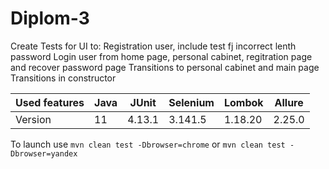 # Diplom-3
Create Tests for UI to:
Registration user, include test fj incorrect lenth password
Login user from home page, personal cabinet, regitration page and recover password page
Transitions to personal cabinet and main page
Transitions in constructor

| Used features | Java | JUnit  | Selenium  | Lombok  | Allure |
|---------------|-----|-----|-----|-----|--------|
| Version       | 11 | 4.13.1 | 3.141.5 | 1.18.20 | 2.25.0 | 

To launch use `mvn clean test -Dbrowser=chrome` or `mvn clean test -Dbrowser=yandex`

